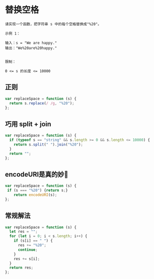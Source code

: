 # 替换空格

```
请实现一个函数，把字符串 s 中的每个空格替换成"%20"。

示例 1：

输入：s = "We are happy."
输出："We%20are%20happy."
 

限制：

0 <= s 的长度 <= 10000
```

## 正则

```js
var replaceSpace = function (s) {
  return s.replace(/ /g, "%20");
};
```

## 巧用 split + join

```js
var replaceSpace = function (s) {
  if (typeof s == "string" && s.length >= 0 && s.length <= 10000) {
    return s.split(" ").join("%20");
  }
  return "";
};
```

## encodeURI是真的妙🤣

```js
var replaceSpace = function (s) {
 if (s === "%20") {return s;}
    return encodeURI(s);
};
```

## 常规解法

```js
var replaceSpace = function (s) {
  let res = "";
  for (let i = 0; i < s.length; i++) {
    if (s[i] == " ") {
      res += "%20";
      continue;
    }
    res += s[i];
  }
  return res;
};
```
